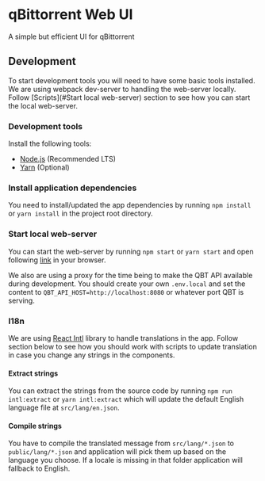 # qBittorrent Web UI
A simple but efficient UI for qBittorrent

## Development
To start development tools you will need to have some basic tools installed.
We are using webpack dev-server to handling the web-server locally. Follow [Scripts](#Start local web-server) section to see how you can start the local web-server.

### Development tools
Install the following tools:
* [Node.js](https://nodejs.org/) (Recommended LTS)
* [Yarn](https://yarnpkg.com/) (Optional)

### Install application dependencies
You need to install/updated the app dependencies by running `npm install` or `yarn install` in the project root directory.

### Start local web-server
You can start the web-server by running `npm start` or `yarn start` and open following [link](http://localhost:9000) in your browser.

We also are using a proxy for the time being to make the QBT API available during development. You should create your own `.env.local` and set the content to `QBT_API_HOST=http://localhost:8080` or whatever port QBT is serving.

### I18n
We are using [React Intl](https://formatjs.io/docs/react-intl) library to handle translations in the app. Follow section below to see how you should work with scripts to update translation in case you change any strings in the components.

#### Extract strings
You can extract the strings from the source code by running `npm run intl:extract` or `yarn intl:extract` which will update the default English language file at `src/lang/en.json`.

#### Compile strings
You have to compile the translated message from `src/lang/*.json` to `public/lang/*.json` and application will pick them up based on the language you choose. If a locale is missing in that folder application will fallback to English.